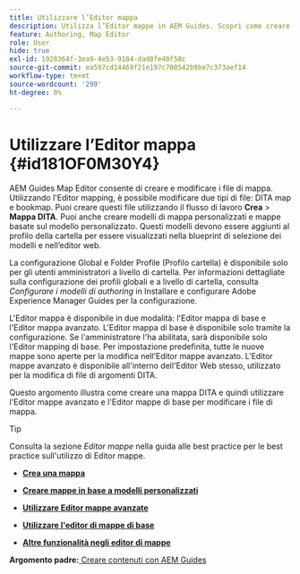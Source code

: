 ```yaml
---
title: Utilizzare l’Editor mappa
description: Utilizza l’Editor mappe in AEM Guides. Scopri come creare e modificare un file mappa nell’editor mappe di AEM.
feature: Authoring, Map Editor
role: User
hide: true
exl-id: 1928364f-3ea9-4e53-9184-dad8fe40f58c
source-git-commit: ea597cd14469f21e197c700542b9be7c373aef14
workflow-type: tm+mt
source-wordcount: '299'
ht-degree: 0%

---
```


# Utilizzare l’Editor mappa {#id181OF0M30Y4}

AEM Guides Map Editor consente di creare e modificare i file di mappa. Utilizzando l&#39;Editor mapping, è possibile modificare due tipi di file: DITA map e bookmap. Puoi creare questi file utilizzando il flusso di lavoro **Crea** \> **Mappa DITA**. Puoi anche creare modelli di mappa personalizzati e mappe basate sul modello personalizzato. Questi modelli devono essere aggiunti al profilo della cartella per essere visualizzati nella blueprint di selezione dei modelli e nell’editor web.

La configurazione Global e Folder Profile (Profilo cartella) è disponibile solo per gli utenti amministratori a livello di cartella. Per informazioni dettagliate sulla configurazione dei profili globali e a livello di cartella, consulta *Configurare i modelli di authoring* in Installare e configurare Adobe Experience Manager Guides per la configurazione.

L&#39;Editor mappa è disponibile in due modalità: l&#39;Editor mappa di base e l&#39;Editor mappa avanzato. L&#39;Editor mappa di base è disponibile solo tramite la configurazione. Se l&#39;amministratore l&#39;ha abilitata, sarà disponibile solo l&#39;Editor mapping di base. Per impostazione predefinita, tutte le nuove mappe sono aperte per la modifica nell’Editor mappe avanzato. L&#39;Editor mappe avanzato è disponibile all&#39;interno dell&#39;Editor Web stesso, utilizzato per la modifica di file di argomenti DITA.

Questo argomento illustra come creare una mappa DITA e quindi utilizzare l&#39;Editor mappe avanzato e l&#39;Editor mappe di base per modificare i file di mappa.

>[!TIP]
>
> Consulta la sezione *Editor mappe* nella guida alle best practice per le best practice sull&#39;utilizzo di Editor mappe.

- **[Crea una mappa](map-editor-create-map.md)**

- **[Creare mappe in base a modelli personalizzati](create-maps-customized-templates.md)**

- **[Utilizzare Editor mappe avanzate](map-editor-advanced-map-editor.md)**

- **[Utilizzare l&#39;editor di mappe di base](map-editor-basic-map-editor.md)**

- **[Altre funzionalità negli editor di mappe](map-editor-other-features.md)**


**Argomento padre:**&#x200B;[ Creare contenuti con AEM Guides](authoring-content-xml-doc.md)
